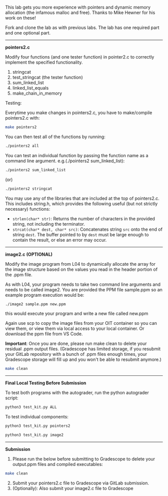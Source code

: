 This lab gets you more experience with pointers and dynamic memory allocation (the infamous malloc and free). Thanks to Mike Hewner for his work on these!

Fork and clone the lab as with previous labs.
The lab has one required part and one optional part.

***

**pointers2.c**

Modify four functions (and one tester function) in pointer2.c to correctly implement the specified functionality.

1. stringcat
2. test_stringcat (the tester function)
3. sum_linked_list
4. linked_list_equals
5. make_chain_in_memory

Testing:

Everytime you make changes in pointers2.c, you have to make/compile pointers2.c with:

```bash
make pointers2
```

You can then test all of the functions by running:
```bash
./pointers2 all
```

You can test an individual function by passing the function name as a command line argument. e.g.(./pointers2 sum_linked_list):
```bash
./pointers2 sum_linked_list
```
(or)
```bash
./pointers2 stringcat
```

You may use any of the libraries that are included at the top of pointers2.c. This includes string.h, which provides the following useful (but not strictly necessary) functions:
- `strlen(char* str)`: Returns the number of characters in the provided string, not including the terminator.
- `strcat(char* dest, char* src)`: Concatenates string `src` onto the end of string `dest`. The buffer pointed to by `dest` must be large enough to contain the result, or else an error may occur. 

***

**image2.c** **(OPTIONAL)**

Modify the image program from L04 to dynamically allocate the array for the image structure based on the values you read in the header portion of the .ppm file.

As with L04, your program needs to take two command line arguments and needs to be called image2. You are provided
the PPM file sample.ppm so an example program execution would be:
```bash
./image2 sample.ppm new.ppm
```
this would execute your program and write a new file called new.ppm

Again use scp to copy  the image files from your OIT container so you can view them, or view them via local access to your local container. Or download the ppm file from VS Code.

**Important**: Once you are done, please run make clean to delete your residual .ppm output files. (Gradescope has limited storage, if you resubmit your GitLab repository with a bunch of .ppm files enough times, your Gradescope storage will fill up and you won't be able to resubmit anymore.)

```bash
make clean
```

***

**Final Local Testing Before Submission** 

To test both programs with the autograder, run the python autograder script:
```bash
python3 test_kit.py ALL
```

To test individual components:
```bash
python3 test_kit.py pointers2
```
```bash
python3 test_kit.py image2
```
***

**Submission**

1. Please run the below before submitting to Gradescope to delete your output.ppm files and compiled executables:
```bash
make clean
```

2. Submit your pointers2.c file to Gradescope via GitLab submission.
3. (Optionally): Also submit your image2.c file to Gradescope




